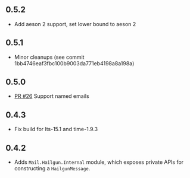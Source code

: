## 0.5.2
- Add aeson 2 support, set lower bound to aeson 2

## 0.5.1

- Minor cleanups (see commit 1bb4746eaf3fbc100b9003da771eb4198a8a198a)

## 0.5.0

- [PR #26](https://bitbucket.org/echo_rm/hailgun/pull-requests/26/) Support named emails

## 0.4.3

- Fix build for lts-15.1 and time-1.9.3

## 0.4.2

- Adds `Mail.Hailgun.Internal` module, which exposes private APIs for constructing a `HailgunMessage`.
